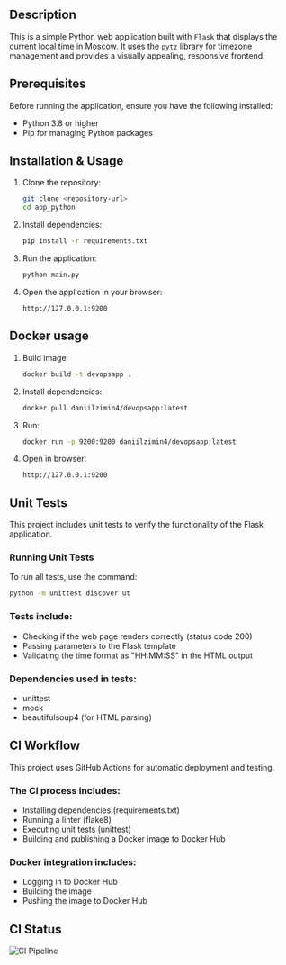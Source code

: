 ## Description

This is a simple Python web application built with `Flask` that displays the current local time in Moscow. It uses the `pytz` library for timezone management and provides a visually appealing, responsive frontend.

## Prerequisites
Before running the application, ensure you have the following installed:

- Python 3.8 or higher
- Pip for managing Python packages

## Installation & Usage
1. Clone the repository:
    ```bash
    git clone <repository-url>
    cd app_python
    ```

2. Install dependencies:
    ```bash
    pip install -r requirements.txt
    ```

3. Run the application:
    ```bash
    python main.py
    ```

4. Open the application in your browser:
    ```
    http://127.0.0.1:9200
    ```

## Docker usage
1. Build image
    ```bash
    docker build -t devopsapp .
    ```

2. Install dependencies:
    ```bash
    docker pull daniilzimin4/devopsapp:latest
    ```

3. Run:
    ```bash
    docker run -p 9200:9200 daniilzimin4/devopsapp:latest
    ```

4. Open in browser:
    ```
    http://127.0.0.1:9200
    ```

## Unit Tests
This project includes unit tests to verify the functionality of the Flask application.

### Running Unit Tests
To run all tests, use the command:
```bash
python -m unittest discover ut
```

### Tests include:
- Checking if the web page renders correctly (status code 200)
- Passing parameters to the Flask template
- Validating the time format as "HH:MM:SS" in the HTML output

### Dependencies used in tests:

- unittest
- mock
- beautifulsoup4 (for HTML parsing)

## CI Workflow
This project uses GitHub Actions for automatic deployment and testing.

### The CI process includes:

- Installing dependencies (requirements.txt)
- Running a linter (flake8)
- Executing unit tests (unittest)
- Building and publishing a Docker image to Docker Hub

### Docker integration includes:

- Logging in to Docker Hub
- Building the image
- Pushing the image to Docker Hub

## CI Status
![CI Pipeline](https://github.com/daniilzimin4/S25-core-course-labs/actions/workflows/ci.yml/badge.svg)